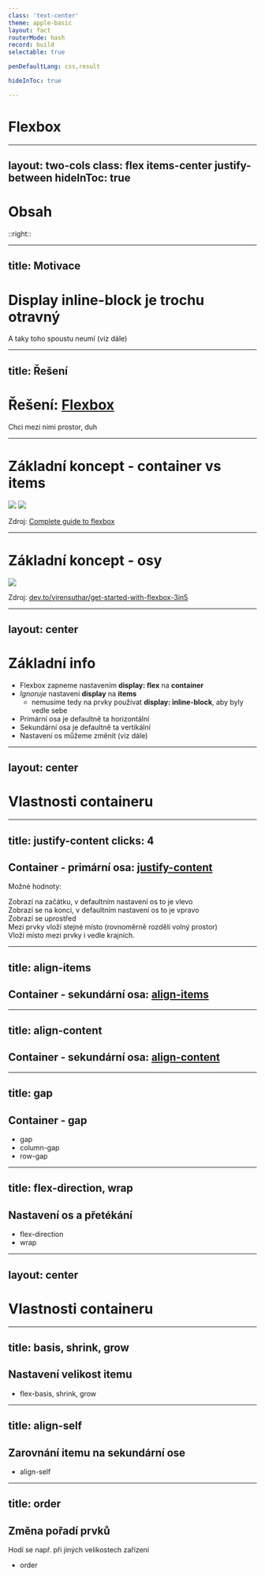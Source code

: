 ```yaml
---
class: 'text-center'
theme: apple-basic
layout: fact
routerMode: hash
record: build
selectable: true

penDefaultLang: css,result

hideInToc: true

---
```


# Flexbox

---
layout: two-cols
class: flex items-center justify-between
hideInToc: true
---

# Obsah

::right::

<Toc columns="1" maxDepth="1" listClass="underline" />

---
title: Motivace
---

# Display inline-block je trochu otravný
A taky toho spoustu neumí (viz dále)

<pen name="dyjeZLo" default-lang="html,result"/>

---
title: Řešení
---

# Řešení: [Flexbox](https://developer.mozilla.org/en-US/docs/Glossary/Flexbox)
Chci mezi nimi prostor, duh

<pen name="YzjLEoq"/>

---

# Základní koncept - container vs items

<div class="text-center">
<img class="w-1/2 mx-auto" src="https://css-tricks.com/wp-content/uploads/2018/10/01-container.svg"/>
<img class="w-1/2 mx-auto" src="https://css-tricks.com/wp-content/uploads/2018/10/02-items.svg"/>
</div>

Zdroj: [Complete guide to flexbox](https://css-tricks.com/snippets/css/a-guide-to-flexbox/#aa-flexbox-properties)

---

# Základní koncept - osy


<img class="w-3/4 mx-auto" src="https://res.cloudinary.com/practicaldev/image/fetch/s---3gDSFf1--/c_limit%2Cf_auto%2Cfl_progressive%2Cq_auto%2Cw_880/https://dev-to-uploads.s3.amazonaws.com/i/fsln7je4ax7ft3er28hh.png"/>

<div class="flex-grow"/>


Zdroj: [dev.to/virensuthar/get-started-with-flexbox-3in5](https://dev.to/virensuthar/get-started-with-flexbox-3in5)

---
layout: center
---

# Základní info

- Flexbox zapneme nastavením **display: flex** na **container**
- _Ignoruje_ nastavení **display** na **items**
  - nemusíme tedy na prvky používat **display: inline-block**, aby byly vedle sebe
- Primární osa je defaultně ta horizontální
- Sekundární osa je defaultně ta vertikální
- Nastavení os můžeme změnit (viz dále)

---
layout: center
---

# Vlastnosti containeru

---
title: justify-content
clicks: 4
---

## Container - primární osa: [justify-content](https://developer.mozilla.org/en-US/docs/Web/CSS/justify-content)

<p>
Možné hodnoty: <click-links :to="[[0, 'flex-start'], [1, 'flex-end'], [2, 'center'], [3, 'space-between'], [4, 'space-around']]" class="mt-2" />
</p>

<div v-show-on="0">
Zobrazí na začátku, v defaultním nastavení os to je vlevo
<pen name="ExpLoGK" class="mt-1" />
</div>
<div v-show-on="1">
Zobrazí se na konci, v defaultním nastavení os to je vpravo
<pen name="vYajdER" v-show-on="1" class="mt-1" />
</div>
<div v-show-on="2">
Zobrazí se uprostřed
<pen name="QWBrQwX" v-show-on="2" class="mt-1" />
</div>
<div v-show-on="3">
Mezi prvky vloží stejné místo (rovnoměrně rozdělí volný prostor)
<pen name="ZEjorGQ" v-show-on="3" class="mt-1" /></div>
<div v-show-on="4">
Vloží místo mezi prvky i vedle krajních. 
<pen name="qByYxdX" v-show-on="4" class="mt-1" /></div>


---
title: align-items
---

## Container - sekundární osa: [align-items](https://developer.mozilla.org/en-US/docs/Web/CSS/align-items)

---
title: align-content
---

## Container - sekundární osa: [align-content](https://developer.mozilla.org/en-US/docs/Web/CSS/align-content)

---
title: gap
---

## Container - gap

- gap
- column-gap
- row-gap

---
title: flex-direction, wrap
---

## Nastavení os a přetékání

- flex-direction
- wrap

---
layout: center
---

# Vlastnosti containeru

---
title: basis, shrink, grow
---

## Nastavení velikost itemu

- flex-basis, shrink, grow

---
title: align-self
---

## Zarovnání itemu na sekundární ose

- align-self

---
title: order
---

## Změna pořadí prvků
Hodí se např. při jiných velikostech zařízení

- order
